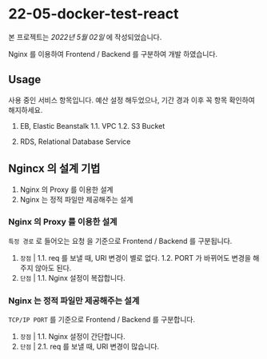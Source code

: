 # 22-05-docker-test-react

본 프로젝트는 _2022년 5월 02일_ 에 작성되었습니다.

Nginx 를 이용하여 Frontend / Backend 를 구분하여 개발 하였습니다.

## Usage

사용 중인 서비스 항목입니다.
예산 설정 해두었으나, 기간 경과 이후 꼭 항목 확인하여 해지하세요.

1. EB, Elastic Beanstalk
1.1. VPC
1.2. S3 Bucket

2. RDS, Relational Database Service

## Ngincx 의 설계 기법

1. Nginx 의 Proxy 를 이용한 설계
2. Nginx 는 정적 파일만 제공해주는 설계

### Nginx 의 Proxy 를 이용한 설계

`특정 경로` 로 들어오는 요청 을 기준으로 Frontend / Backend 를 구분됩니다.

1. `장점` |
    1.1. req 를 보낼 때, URI 변경이 별로 없다.
    1.2. PORT 가 바뀌어도 변경을 해주지 않아도 된다.
2. `단점` |
    1.1. Nginx 설정이 복잡합니다.


### Nginx 는 정적 파일만 제공해주는 설계

`TCP/IP PORT` 를 기준으로 Frontend / Backend 를 구분합니다.

1. `장점` |
    1.1. Nginx 설정이 간단합니다.
2. `단점` |
    2.1. req 를 보낼 때, URI 변경이 많습니다.